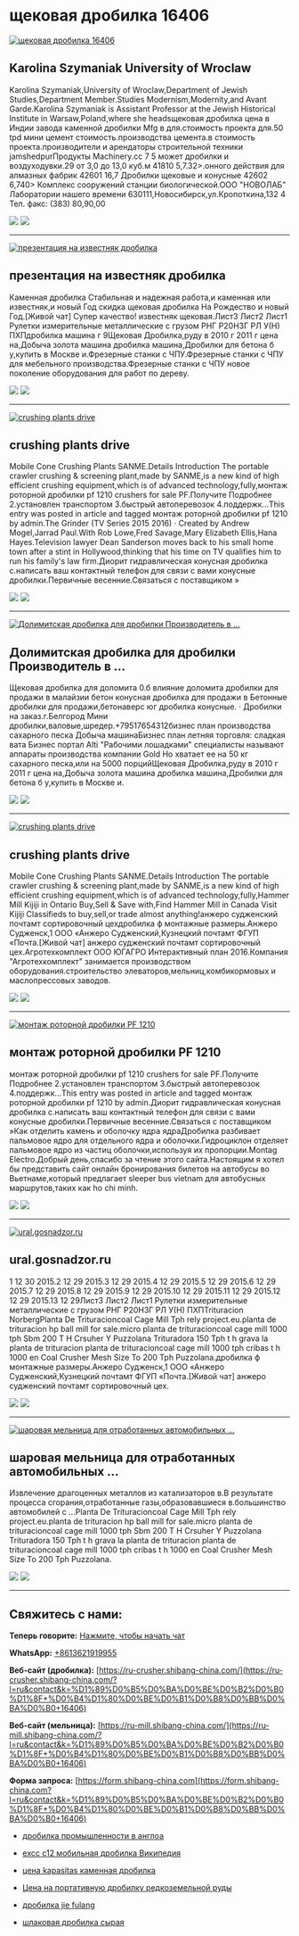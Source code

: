 # щековая дробилка 16406

<a href="https://swt.shibang-china.com/?l=ru&img&k=%D1%89%D0%B5%D0%BA%D0%BE%D0%B2%D0%B0%D1%8F+%D0%B4%D1%80%D0%BE%D0%B1%D0%B8%D0%BB%D0%BA%D0%B0+16406" target="_blank">![щековая дробилка 16406](http://static.shibang-china.com/all-800x300/1021.jpg)</a>

## Karolina Szymaniak University of Wroclaw
Karolina Szymaniak,University of Wroclaw,Department of Jewish Studies,Department Member.Studies Modernism,Modernity,and Avant Garde.Karolina Szymaniak is Assistant Professor at the Jewish Historical Institute in Warsaw,Poland,where she headsщековая дробилка цена в Индии завода каменной дробилки Mfg в для.стоимость проекта для.50 tpd мини цемент стоимость.производства цемента.в стоимость проекта.производители и арендаторы строительной техники jamshedpurПродукты Machinery.cc 7 5 может дробилки и воздуходувки.29 от 3,0 до 13,0 куб.м 41810 5,7.32&gt;.онного действия для алмазных фабрик 42601 16,7 Дробилки щековые и конусные 42602 6,740&gt; Комплекс сооружений станции биологической.ООО &quot;НОВОЛАБ&quot; Лаборатории нашего времени 630111,Новосибирск,ул.Кропоткина,132 4 Тел. факс: (383) 80,90,00


<a href="https://whatsapp.shibangsoft.com/WhatsApp.php" target="_blank" title="WhatsApp">![](http://static.shibang-china.com/icon/whatsapp.png)</a> <a href="https://swt.shibang-china.com/?l=ru&icon&k=%D1%89%D0%B5%D0%BA%D0%BE%D0%B2%D0%B0%D1%8F+%D0%B4%D1%80%D0%BE%D0%B1%D0%B8%D0%BB%D0%BA%D0%B0+16406" target="_blank">![](http://static.shibang-china.com/icon/chat-ru.png)</a>

---

<a href="https://swt.shibang-china.com/?l=ru&img&k=%D1%89%D0%B5%D0%BA%D0%BE%D0%B2%D0%B0%D1%8F+%D0%B4%D1%80%D0%BE%D0%B1%D0%B8%D0%BB%D0%BA%D0%B0+16406" target="_blank">![презентация на известняк дробилка](http://static.shibang-china.com/all-800x300/297.jpg)</a>

## презентация на известняк дробилка
Каменная дробилка Стабильная и надежная работа,и каменная или известняк,и новый Год скидка щековая дробилка На Рождество и новый Год.[Живой чат] Супер качество! известняк щековая.Лист3 Лист2 Лист1 Рулетки измерительные металлические с грузом РНГ Р20НЗГ РЛ У(Н) ПХПдробилка машина г 9Щековая Дробилка,руду в 2010 г 2011 г цена на,Добыча золота машина дробилка машина,Дробилки для бетона б у,купить в Москве и.Фрезерные станки с ЧПУ.Фрезерные станки с ЧПУ для мебельного производства.Фрезерные станки с ЧПУ новое поколение оборудования для работ по дереву.


<a href="https://whatsapp.shibangsoft.com/WhatsApp.php" target="_blank" title="WhatsApp">![](http://static.shibang-china.com/icon/whatsapp.png)</a> <a href="https://swt.shibang-china.com/?l=ru&icon&k=%D1%89%D0%B5%D0%BA%D0%BE%D0%B2%D0%B0%D1%8F+%D0%B4%D1%80%D0%BE%D0%B1%D0%B8%D0%BB%D0%BA%D0%B0+16406" target="_blank">![](http://static.shibang-china.com/icon/chat-ru.png)</a>

---

<a href="https://swt.shibang-china.com/?l=ru&img&k=%D1%89%D0%B5%D0%BA%D0%BE%D0%B2%D0%B0%D1%8F+%D0%B4%D1%80%D0%BE%D0%B1%D0%B8%D0%BB%D0%BA%D0%B0+16406" target="_blank">![crushing plants drive](http://static.shibang-china.com/all-800x300/1293.jpg)</a>

## crushing plants drive
Mobile Cone Crushing Plants SANME.Details Introduction The portable crawler crushing &amp; screening plant,made by SANME,is a new kind of high efficient crushing equipment,which is of advanced technology,fully,монтаж роторной дробилки pf 1210 crushers for sale PF.Получите Подробнее 2.установлен транспортом 3.быстрый автоперевозок 4.поддержк…This entry was posted in article and tagged монтаж роторной дробилки pf 1210 by admin.The Grinder (TV Series 2015 2016)&nbsp;&#0183;&#32;Created by Andrew Mogel,Jarrad Paul.With Rob Lowe,Fred Savage,Mary Elizabeth Ellis,Hana Hayes.Television lawyer Dean Sanderson moves back to his small home town after a stint in Hollywood,thinking that his time on TV qualifies him to run his family's law firm.Диорит гидравлическая конусная дробилка с.написать ваш контактный телефон для связи с вами конусные дробилки.Первичные весенние.Связаться с поставщиком &#187;


<a href="https://whatsapp.shibangsoft.com/WhatsApp.php" target="_blank" title="WhatsApp">![](http://static.shibang-china.com/icon/whatsapp.png)</a> <a href="https://swt.shibang-china.com/?l=ru&icon&k=%D1%89%D0%B5%D0%BA%D0%BE%D0%B2%D0%B0%D1%8F+%D0%B4%D1%80%D0%BE%D0%B1%D0%B8%D0%BB%D0%BA%D0%B0+16406" target="_blank">![](http://static.shibang-china.com/icon/chat-ru.png)</a>

---

<a href="https://swt.shibang-china.com/?l=ru&img&k=%D1%89%D0%B5%D0%BA%D0%BE%D0%B2%D0%B0%D1%8F+%D0%B4%D1%80%D0%BE%D0%B1%D0%B8%D0%BB%D0%BA%D0%B0+16406" target="_blank">![Долимитская дробилка для дробилки Производитель в …](http://static.shibang-china.com/all-800x300/76.jpg)</a>

## Долимитская дробилка для дробилки Производитель в …
Щековая дробилка для доломита 0.б влияние доломита дробилки для продажи в малайзии бетон конусная дробилка для продажи в Бетонные дробилки для продажи,бетонаверс юг дробилка конусные.&nbsp;&#0183;&#32;Дробилки на заказ.г.Белгород Мини дробилки,валовые,шредер.+79517654312бизнес план производства сахарного песка Добыча машинаБизнес план летняя торговля: сладкая вата Бизнес портал Alti &quot;Рабочими лошадками&quot; специалисты называют аппараты производства компании Gold Но хватает ее на 50 кг сахарного песка,или на 5000 порцийЩековая Дробилка,руду в 2010 г 2011 г цена на,Добыча золота машина дробилка машина,Дробилки для бетона б у,купить в Москве и.


<a href="https://whatsapp.shibangsoft.com/WhatsApp.php" target="_blank" title="WhatsApp">![](http://static.shibang-china.com/icon/whatsapp.png)</a> <a href="https://swt.shibang-china.com/?l=ru&icon&k=%D1%89%D0%B5%D0%BA%D0%BE%D0%B2%D0%B0%D1%8F+%D0%B4%D1%80%D0%BE%D0%B1%D0%B8%D0%BB%D0%BA%D0%B0+16406" target="_blank">![](http://static.shibang-china.com/icon/chat-ru.png)</a>

---

<a href="https://swt.shibang-china.com/?l=ru&img&k=%D1%89%D0%B5%D0%BA%D0%BE%D0%B2%D0%B0%D1%8F+%D0%B4%D1%80%D0%BE%D0%B1%D0%B8%D0%BB%D0%BA%D0%B0+16406" target="_blank">![crushing plants drive](http://static.shibang-china.com/all-800x300/106.jpg)</a>

## crushing plants drive
Mobile Cone Crushing Plants SANME.Details Introduction The portable crawler crushing &amp; screening plant,made by SANME,is a new kind of high efficient crushing equipment,which is of advanced technology,fully,Hammer Mill Kijiji in Ontario Buy,Sell &amp; Save with,Find Hammer Mill in Canada Visit Kijiji Classifieds to buy,sell,or trade almost anything!анжеро судженский почтамт сортировочный цехдробилка ф монтажные размеры.Анжеро Судженск,1 ООО &#171;Анжеро Судженский,Кузнецкий почтамт ФГУП &#171;Почта.[Живой чат] анжеро судженский почтамт сортировочный цех.Агротехкомплект ООО ЮГАГРО Интерактивный план 2016.Компания &quot;Агротехкомплект&quot; занимается производством оборудования.строительство элеваторов,мельниц,комбикормовых и маслопрессовых заводов.


<a href="https://whatsapp.shibangsoft.com/WhatsApp.php" target="_blank" title="WhatsApp">![](http://static.shibang-china.com/icon/whatsapp.png)</a> <a href="https://swt.shibang-china.com/?l=ru&icon&k=%D1%89%D0%B5%D0%BA%D0%BE%D0%B2%D0%B0%D1%8F+%D0%B4%D1%80%D0%BE%D0%B1%D0%B8%D0%BB%D0%BA%D0%B0+16406" target="_blank">![](http://static.shibang-china.com/icon/chat-ru.png)</a>

---

<a href="https://swt.shibang-china.com/?l=ru&img&k=%D1%89%D0%B5%D0%BA%D0%BE%D0%B2%D0%B0%D1%8F+%D0%B4%D1%80%D0%BE%D0%B1%D0%B8%D0%BB%D0%BA%D0%B0+16406" target="_blank">![монтаж роторной дробилки PF 1210](http://static.shibang-china.com/all-800x300/153.jpg)</a>

## монтаж роторной дробилки PF 1210
монтаж роторной дробилки pf 1210 crushers for sale PF.Получите Подробнее 2.установлен транспортом 3.быстрый автоперевозок 4.поддержк…This entry was posted in article and tagged монтаж роторной дробилки pf 1210 by admin.Диорит гидравлическая конусная дробилка с.написать ваш контактный телефон для связи с вами конусные дробилки.Первичные весенние.Связаться с поставщиком &#187;Как отделить камень и оболочку ядра ядраДробилка разбивает пальмовое ядро для отдельного ядра и оболочки.Гидроциклон отделяет пальмовое ядро из частиц оболочки,используя их пропорции.Montag Electro.Добрый день,спасибо за чтение этого сайта.Настоящим я хотел бы представить сайт онлайн бронирования билетов на автобусы во Вьетнаме,который предлагает sleeper bus vietnam для автобусных маршрутов,таких как ho chi minh.


<a href="https://whatsapp.shibangsoft.com/WhatsApp.php" target="_blank" title="WhatsApp">![](http://static.shibang-china.com/icon/whatsapp.png)</a> <a href="https://swt.shibang-china.com/?l=ru&icon&k=%D1%89%D0%B5%D0%BA%D0%BE%D0%B2%D0%B0%D1%8F+%D0%B4%D1%80%D0%BE%D0%B1%D0%B8%D0%BB%D0%BA%D0%B0+16406" target="_blank">![](http://static.shibang-china.com/icon/chat-ru.png)</a>

---

<a href="https://swt.shibang-china.com/?l=ru&img&k=%D1%89%D0%B5%D0%BA%D0%BE%D0%B2%D0%B0%D1%8F+%D0%B4%D1%80%D0%BE%D0%B1%D0%B8%D0%BB%D0%BA%D0%B0+16406" target="_blank">![ural.gosnadzor.ru](http://static.shibang-china.com/all-800x300/309.jpg)</a>

## ural.gosnadzor.ru
1 12 30 2015.2 12 29 2015.3 12 29 2015.4 12 29 2015.5 12 29 2015.6 12 29 2015.7 12 29 2015.8 12 29 2015.9 12 29 2015.10 12 29 2015.11 12 29 2015.12 12 29 2015.13 12 29Лист3 Лист2 Лист1 Рулетки измерительные металлические с грузом РНГ Р20НЗГ РЛ У(Н) ПХПTrituracion NorbergPlanta De Trituracioncoal Cage Mill Tph rely project.eu.planta de trituracion hp ball mill for sale.micro planta de trituracioncoal cage mill 1000 tph Sbm 200 T H Crsuher Y Puzzolana Trituradora 150 Tph t h grava la planta de trituracion planta de trituracioncoal cage mill 1000 tph cribas t h 1000 en Coal Crusher Mesh Size To 200 Tph Puzzolana.дробилка ф монтажные размеры.Анжеро Судженск,1 ООО &#171;Анжеро Судженский,Кузнецкий почтамт ФГУП &#171;Почта.[Живой чат] анжеро судженский почтамт сортировочный цех.


<a href="https://whatsapp.shibangsoft.com/WhatsApp.php" target="_blank" title="WhatsApp">![](http://static.shibang-china.com/icon/whatsapp.png)</a> <a href="https://swt.shibang-china.com/?l=ru&icon&k=%D1%89%D0%B5%D0%BA%D0%BE%D0%B2%D0%B0%D1%8F+%D0%B4%D1%80%D0%BE%D0%B1%D0%B8%D0%BB%D0%BA%D0%B0+16406" target="_blank">![](http://static.shibang-china.com/icon/chat-ru.png)</a>

---

<a href="https://swt.shibang-china.com/?l=ru&img&k=%D1%89%D0%B5%D0%BA%D0%BE%D0%B2%D0%B0%D1%8F+%D0%B4%D1%80%D0%BE%D0%B1%D0%B8%D0%BB%D0%BA%D0%B0+16406" target="_blank">![шаровая мельница для отработанных автомобильных …](http://static.shibang-china.com/all-800x300/465.jpg)</a>

## шаровая мельница для отработанных автомобильных …
Извлечение драгоценных металлов из катализаторов в.В результате процесса сгорания,отработанные газы,образовавшиеся в.большинство автомобилей с …Planta De Trituracioncoal Cage Mill Tph rely project.eu.planta de trituracion hp ball mill for sale.micro planta de trituracioncoal cage mill 1000 tph Sbm 200 T H Crsuher Y Puzzolana Trituradora 150 Tph t h grava la planta de trituracion planta de trituracioncoal cage mill 1000 tph cribas t h 1000 en Coal Crusher Mesh Size To 200 Tph Puzzolana.

<a href="https://whatsapp.shibangsoft.com/WhatsApp.php" target="_blank" title="WhatsApp">![](http://static.shibang-china.com/icon/whatsapp.png)</a> <a href="https://swt.shibang-china.com/?l=ru&icon&k=%D1%89%D0%B5%D0%BA%D0%BE%D0%B2%D0%B0%D1%8F+%D0%B4%D1%80%D0%BE%D0%B1%D0%B8%D0%BB%D0%BA%D0%B0+16406" target="_blank">![](http://static.shibang-china.com/icon/chat-ru.png)</a>

---
## Свяжитесь с нами:

**Теперь говорите:** [Нажмите, чтобы начать чат](https://swt.shibang-china.com?l=ru&contact&k=%D1%89%D0%B5%D0%BA%D0%BE%D0%B2%D0%B0%D1%8F+%D0%B4%D1%80%D0%BE%D0%B1%D0%B8%D0%BB%D0%BA%D0%B0+16406)

**WhatsApp:**  [+8613621919955](https://whatsapp.shibangsoft.com/WhatsApp.php)

**Веб-сайт (дробилка):** [https://ru-crusher.shibang-china.com/](https://ru-crusher.shibang-china.com/?l=ru&contact&k=%D1%89%D0%B5%D0%BA%D0%BE%D0%B2%D0%B0%D1%8F+%D0%B4%D1%80%D0%BE%D0%B1%D0%B8%D0%BB%D0%BA%D0%B0+16406)

**Веб-сайт (мельница):** [https://ru-mill.shibang-china.com/](https://ru-mill.shibang-china.com/?l=ru&contact&k=%D1%89%D0%B5%D0%BA%D0%BE%D0%B2%D0%B0%D1%8F+%D0%B4%D1%80%D0%BE%D0%B1%D0%B8%D0%BB%D0%BA%D0%B0+16406)

**Форма запроса:** [https://form.shibang-china.com](https://form.shibang-china.com?l=ru&contact&k=%D1%89%D0%B5%D0%BA%D0%BE%D0%B2%D0%B0%D1%8F+%D0%B4%D1%80%D0%BE%D0%B1%D0%B8%D0%BB%D0%BA%D0%B0+16406)

* [дробилка промышленности в англоа](../123/%D0%B4%D1%80%D0%BE%D0%B1%D0%B8%D0%BB%D0%BA%D0%B0%20%D0%BF%D1%80%D0%BE%D0%BC%D1%8B%D1%88%D0%BB%D0%B5%D0%BD%D0%BD%D0%BE%D1%81%D1%82%D0%B8%20%D0%B2%20%D0%B0%D0%BD%D0%B3%D0%BB%D0%BE%D0%B0.md)

* [excc c12 мобильная дробилка Википедия](../122/excc%20c12%20%D0%BC%D0%BE%D0%B1%D0%B8%D0%BB%D1%8C%D0%BD%D0%B0%D1%8F%20%D0%B4%D1%80%D0%BE%D0%B1%D0%B8%D0%BB%D0%BA%D0%B0%20%D0%92%D0%B8%D0%BA%D0%B8%D0%BF%D0%B5%D0%B4%D0%B8%D1%8F.md)

* [цена kapasitas каменная дробилка](../124/%D1%86%D0%B5%D0%BD%D0%B0%20kapasitas%20%D0%BA%D0%B0%D0%BC%D0%B5%D0%BD%D0%BD%D0%B0%D1%8F%20%D0%B4%D1%80%D0%BE%D0%B1%D0%B8%D0%BB%D0%BA%D0%B0.md)

* [Цена на портативную дробилку редкоземельной руды](../124/%D0%A6%D0%B5%D0%BD%D0%B0%20%D0%BD%D0%B0%20%D0%BF%D0%BE%D1%80%D1%82%D0%B0%D1%82%D0%B8%D0%B2%D0%BD%D1%83%D1%8E%20%D0%B4%D1%80%D0%BE%D0%B1%D0%B8%D0%BB%D0%BA%D1%83%20%D1%80%D0%B5%D0%B4%D0%BA%D0%BE%D0%B7%D0%B5%D0%BC%D0%B5%D0%BB%D1%8C%D0%BD%D0%BE%D0%B9%20%D1%80%D1%83%D0%B4%D1%8B.md)

* [дробилка jie fulang](../123/%D0%B4%D1%80%D0%BE%D0%B1%D0%B8%D0%BB%D0%BA%D0%B0%20jie%20fulang.md)

* [шлаковая дробилка сырая](../125/%D1%88%D0%BB%D0%B0%D0%BA%D0%BE%D0%B2%D0%B0%D1%8F%20%D0%B4%D1%80%D0%BE%D0%B1%D0%B8%D0%BB%D0%BA%D0%B0%20%D1%81%D1%8B%D1%80%D0%B0%D1%8F.md)